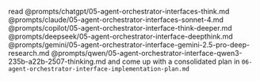 read
@prompts/chatgpt/05-agent-orchestrator-interfaces-think.md
@prompts/claude/05-agent-orchestrator-interfaces-sonnet-4.md
@prompts/copilot/05-agent-orchestrator-interface-think-deeper.md @prompts/deepseek/05-agent-orchestrator-interface-deepthink.md
@prompts/gemini/05-agent-orchestrator-interface-gemini-2.5-pro-deep-research.md
@prompts/qwen/05-agent-orchestrator-interface-qwen3-235b-a22b-2507-thinking.md
and come up with a consolidated plan in `06-agent-orchestrator-interface-implementation-plan.md`
